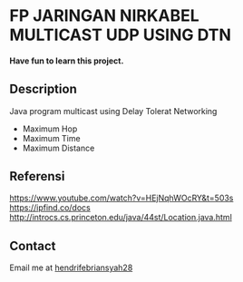 # FP JARINGAN NIRKABEL MULTICAST UDP USING DTN

#### Have fun to learn this project.

## Description
Java program multicast using Delay Tolerat Networking
 - Maximum Hop
 - Maximum Time
 - Maximum Distance

## Referensi
https://www.youtube.com/watch?v=HEjNqhWOcRY&t=503s
https://ipfind.co/docs
http://introcs.cs.princeton.edu/java/44st/Location.java.html

## Contact

Email me at [hendrifebriansyah28](Mailto:hendrifebriansyah28@gmail.com)
